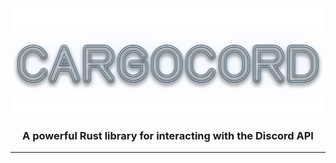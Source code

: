 <img src="./docs/images/banner.png">
<h3 align="center">A powerful Rust library for interacting with the Discord API</h3>
<hr>
